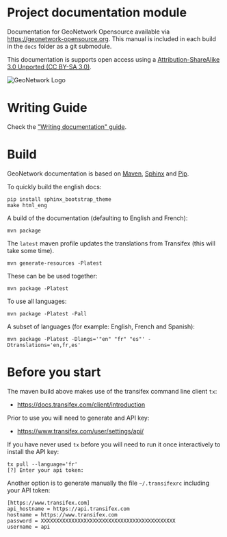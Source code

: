 # Project documentation module

Documentation for GeoNetwork Opensource available via https://geonetwork-opensource.org.
This manual is included in each build in the `docs` folder as a git submodule.

This documentation is supports open access using a [Attribution-ShareAlike 3.0 Unported (CC BY-SA 3.0)](LICENSE.md).

![GeoNetwork Logo](source/_static/GN3.png "GeoNetwork")

# Writing Guide

Check the ["Writing documentation" guide](https://geonetwork-opensource.org/manuals/3.8.x/en/contributing/writing-documentation.html).

# Build

GeoNetwork documentation is based on [Maven](https://maven.apache.org), [Sphinx](https://www.sphinx-doc.org) and [Pip](https://pypi.org/project/pip/).

To quickly build the english docs:

```
pip install sphinx_bootstrap_theme
make html_eng
```

A build of the documentation (defaulting to English and French):

```
mvn package
```

The `latest` maven profile updates the translations from Transifex (this will take some time).

```
mvn generate-resources -Platest
```

These can be be used together:
```
mvn package -Platest
```

To use all languages:

```
mvn package -Platest -Pall
```

A subset of languages (for example: English, French and Spanish):

```
mvn package -Platest -Dlangs='"en" "fr" "es"' -Dtranslations='en,fr,es'
```

# Before you start

The maven build above makes use of the transifex command line client `tx`: 

* https://docs.transifex.com/client/introduction

Prior to use you will need to generate and API key:

* https://www.transifex.com/user/settings/api/

If you have never used `tx` before you will need to run it once interactively to install the API key:

```
tx pull --language='fr'
[?] Enter your api token:
```

Another option is to generate manually the file `~/.transifexrc` including your API token:
```
[https://www.transifex.com]
api_hostname = https://api.transifex.com
hostname = https://www.transifex.com
password = XXXXXXXXXXXXXXXXXXXXXXXXXXXXXXXXXXXXXXXXXXXX
username = api

```
